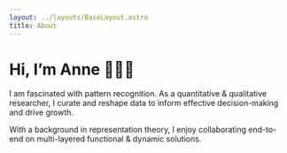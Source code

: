 ```yaml
---
layout: ../layouts/BaseLayout.astro
title: About
---
```


# Hi, I’m Anne 🕵🏻‍♀️

I am fascinated with pattern recognition. As a quantitative & qualitative researcher, I curate and reshape data to inform effective decision-making and drive growth. 

With a background in representation theory, I enjoy collaborating end-to-end on multi-layered functional & dynamic solutions.